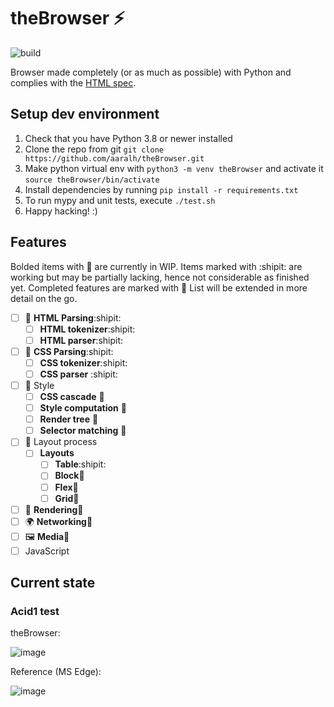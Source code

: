 # theBrowser :zap:

![build](https://github.com/aaralh/theBrowser/workflows/CI-Build/badge.svg)


Browser made completely (or as much as possible) with Python and complies with the [HTML spec](https://html.spec.whatwg.org).

## Setup dev environment

1. Check that you have Python 3.8 or newer installed
2. Clone the repo from git ```git clone https://github.com/aaralh/theBrowser.git```
3. Make python virtual env with ```python3 -m venv theBrowser``` and activate it ```source theBrowser/bin/activate```
4. Install dependencies by running ```pip install -r requirements.txt```
5. To run mypy and unit tests, execute ```./test.sh```
6. Happy hacking! :)

## Features

Bolded items with :construction: are currently in WIP. Items marked with :shipit: are working but may be partially lacking, hence not considerable as finished yet. Completed features are marked with :rocket: List will be extended in more detail on the go.

- [ ] 📝 **HTML Parsing**:shipit:
    - [ ] **HTML tokenizer**:shipit:
    - [ ] **HTML parser**:shipit:
- [ ] 📝 **CSS Parsing**:shipit:
    - [ ] **CSS tokenizer**:shipit:
    - [ ] **CSS parser** :shipit:
- [ ] 📐 Style
    - [ ] **CSS cascade** :construction:
    - [ ] **Style computation** :construction:
    - [ ] **Render tree** :construction:
    - [ ] **Selector matching** :construction:
- [ ] 🎴 Layout process
    - [ ] **Layouts** 
      - [ ] **Table**:shipit:
      - [ ] **Block**:construction:
      - [ ] **Flex**:construction:
      - [ ] **Grid**:construction:
- [ ] 🎨 **Rendering**:construction:
- [ ] 🌍 **Networking**:construction:
- [ ] 🖼️ **Media**:construction:
- [ ] JavaScript

## Current state

### Acid1 test
theBrowser:

![image](https://github.com/aaralh/theBrowser/assets/28383203/1e88a418-817e-4260-aec8-f972a0928a40)


Reference (MS Edge):

![image](https://github.com/aaralh/theBrowser/assets/28383203/224bfcf8-0d76-436a-9796-b1ac0f9a0a1e)
